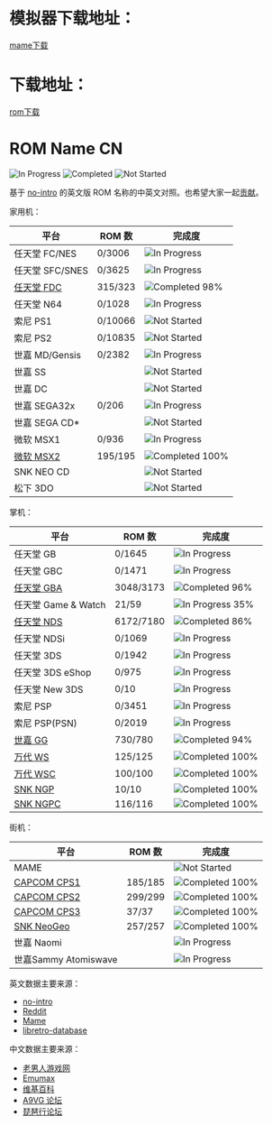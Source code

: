 # 模拟器下载地址：
  [mame下载](https://www.mamedev.org/release.html)
# 下载地址：
  [rom下载](https://www.planetemu.net/roms/mame-roms?page=0)
# ROM Name CN

![In Progress](https://img.shields.io/badge/In%20Progress-16-yellow)
![Completed](https://img.shields.io/badge/Completed-13-brightgreen)
![Not Started](https://img.shields.io/badge/Not%20Started-9-red)

基于 [no-intro](https://datomatic.no-intro.org/) 的英文版 ROM 名称的中英文对照。也希望大家一起[贡献](./CONTRIBUTING.md)。

家用机：

平台 | ROM 数 | 完成度
---|---|---
任天堂 FC/NES | 0/3006 | ![In Progress][In Progress]
任天堂 SFC/SNES | 0/3625 | ![In Progress][In Progress]
[任天堂 FDC](./Nintendo%20-%20Family%20Computer%20Disk%20System.csv) | 315/323 | ![Completed 98%](https://img.shields.io/badge/Completed-98%25-green)
任天堂 N64 | 0/1028 | ![In Progress][In Progress]
索尼 PS1 | 0/10066 | ![Not Started][Not Started]
索尼 PS2 | 0/10835 | ![Not Started][Not Started]
世嘉 MD/Gensis | 0/2382 | ![In Progress][In Progress]
世嘉 SS | | ![Not Started][Not Started]
世嘉 DC | | ![Not Started][Not Started]
世嘉 SEGA32x | 0/206 | ![In Progress][In Progress]
世嘉 SEGA CD* | | ![Not Started][Not Started]
微软 MSX1 | 0/936 | ![In Progress][In Progress]
[微软 MSX2](./Microsoft%20-%20MSX2.csv) | 195/195 | ![Completed 100%][Completed 100]
SNK NEO CD | | ![Not Started][Not Started]
松下 3DO | | ![Not Started][Not Started]

掌机：

平台 | ROM 数 | 完成度
---|---|---
任天堂 GB | 0/1645 | ![In Progress][In Progress]
任天堂 GBC | 0/1471 | ![In Progress][In Progress]
[任天堂 GBA](./Nintendo%20-%20Game%20Boy%20Advance.csv) | 3048/3173 | ![Completed 96%](https://img.shields.io/badge/Completed-96%25-green)
任天堂 Game & Watch | 21/59 | ![In Progress 35%](https://img.shields.io/badge/In%20Progress-35%25-yellowgreen)
[任天堂 NDS](./Nintendo%20-%20Nintendo%20DS.csv) | 6172/7180 | ![Completed 86%](https://img.shields.io/badge/Completed-86%25-green)
任天堂 NDSi | 0/1069 | ![In Progress][In Progress]
任天堂 3DS | 0/1942 | ![In Progress][In Progress]
任天堂 3DS eShop | 0/975 | ![In Progress][In Progress]
任天堂 New 3DS | 0/10 | ![In Progress][In Progress]
索尼 PSP | 0/3451 | ![In Progress][In Progress]
索尼 PSP(PSN) | 0/2019 | ![In Progress][In Progress]
[世嘉 GG](./Sega%20-%20Game%20Gear.csv) | 730/780 | ![Completed 94%](https://img.shields.io/badge/Completed-94%25-green)
[万代 WS](./Bandai%20-%20WonderSwan.csv) | 125/125 | ![Completed 100%][Completed 100]
[万代 WSC](./Bandai%20-%20WonderSwan%20Color.csv) | 100/100 | ![Completed 100%][Completed 100]
[SNK NGP](./SNK%20-%20Neo%20Geo%20Pocket.csv) | 10/10 | ![Completed 100%][Completed 100]
[SNK NGPC](./SNK%20-%20Neo%20Geo%20Pocket%20Color.csv) | 116/116 | ![Completed 100%][Completed 100]

街机：

平台 | ROM 数 | 完成度
---|---|---
MAME | | ![Not Started][Not Started]
[CAPCOM CPS1](./Arcade%20-%20CPS1.csv) | 185/185 | ![Completed 100%][Completed 100]
[CAPCOM CPS2](./Arcade%20-%20CPS2.csv) | 299/299 | ![Completed 100%][Completed 100]
[CAPCOM CPS3](./Arcade%20-%20CPS3.csv) | 37/37 | ![Completed 100%][Completed 100]
[SNK NeoGeo](./Arcade%20-%20NEOGEO.csv) | 257/257 | ![Completed 100%][Completed 100]
世嘉 Naomi | | ![In Progress][In Progress]
世嘉Sammy Atomiswave | | ![In Progress][In Progress]

英文数据主要来源：

- [no-intro](https://datomatic.no-intro.org/)
- [Reddit](https://www.reddit.com/r/Roms/)
- [Mame](https://github.com/retropie/retropie-setup/wiki/MAME)
- [libretro-database](https://github.com/libretro/libretro-database)

中文数据主要来源：

- [老男人游戏网](https://www.oldmanemu.net/)
- [Emumax](http://www.emumax.com/roms)
- [维基百科](https://zh.wikipedia.org/wiki/%E7%94%B5%E5%AD%90%E6%B8%B8%E6%88%8F)
- [A9VG 论坛](https://bbs.a9vg.com/)
- [琵琶行论坛](https://www.ppxclub.com/)

[In Progress]: https://img.shields.io/badge/In%20Progress-0%25-yellow
[Not Started]: https://img.shields.io/badge/Not%20Started-0%25-red
[Completed 100]: https://img.shields.io/badge/Completed-100%25-brightgreen
